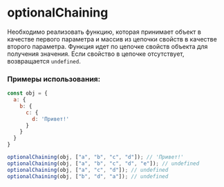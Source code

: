 # optionalChaining

Необходимо реализовать функцию, которая принимает объект в качестве первого параметра и массив из цепочки свойств в качестве второго параметра. 
Функция идет по цепочке свойств объекта для получения значения. Если свойство в цепочке отсутствует, возвращается `undefined`.

### Примеры использования:

```javascript
const obj = {
  a: {
    b: {
      c: {
        d: 'Привет!'
      }
    }
  }
}

optionalChaining(obj, ["a", "b", "c", "d"]); // 'Привет!'
optionalChaining(obj, ["a", "b", "c", "d", "e"]); // undefined
optionalChaining(obj, ["a", "c", "d"]); // undefined
optionalChaining(obj, ["b", "d", "a"]); // undefined
```